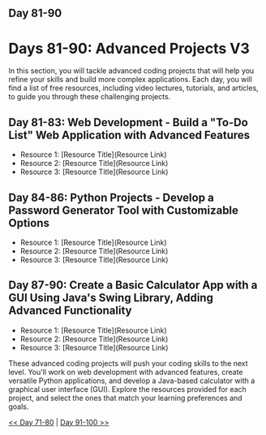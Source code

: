 
## Day 81-90

# Days 81-90: Advanced Projects V3

In this section, you will tackle advanced coding projects that will help you refine your skills and build more complex applications. Each day, you will find a list of free resources, including video lectures, tutorials, and articles, to guide you through these challenging projects.

## Day 81-83: Web Development - Build a "To-Do List" Web Application with Advanced Features

- Resource 1: [Resource Title](Resource Link)
- Resource 2: [Resource Title](Resource Link)
- Resource 3: [Resource Title](Resource Link)

## Day 84-86: Python Projects - Develop a Password Generator Tool with Customizable Options

- Resource 1: [Resource Title](Resource Link)
- Resource 2: [Resource Title](Resource Link)
- Resource 3: [Resource Title](Resource Link)

## Day 87-90: Create a Basic Calculator App with a GUI Using Java's Swing Library, Adding Advanced Functionality

- Resource 1: [Resource Title](Resource Link)
- Resource 2: [Resource Title](Resource Link)
- Resource 3: [Resource Title](Resource Link)

These advanced coding projects will push your coding skills to the next level. You'll work on web development with advanced features, create versatile Python applications, and develop a Java-based calculator with a graphical user interface (GUI). Explore the resources provided for each project, and select the ones that match your learning preferences and goals.

[<< Day 71-80](../Day_71-80/Day_71-80.md) | [Day 91-100 >>](../Day_91-100/Day_91-100.md)